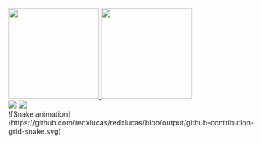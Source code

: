 <div>
<a href="https://github.com/seu-usuário-aqui">
<img height="180em" src="https://github-readme-stats.vercel.app/api/top-langs/?username=redxlucas&layout=compact&langs_count=7&theme=jolly"/>
<img height="180em" src="https://github-readme-stats.vercel.app/api?username=redxlucas&show_icons=true&theme=jolly&include_all_commits=true&count_private=true"/>
</div>
<div>
<a href = "mailto:lucassetem@gmail.com"><img src="https://img.shields.io/badge/Gmail-D14836?style=for-the-badge&logo=gmail&logoColor=white" target="_blank"></a>
<a href="https://www.linkedin.com/in/lucas-azevedo-ba3617263/" target="_blank"><img src="https://img.shields.io/badge/-LinkedIn-%230077B5?style=for-the-badge&logo=linkedin&logoColor=white" target="_blank"></a>   
</div>
![Snake animation](https://github.com/redxlucas/redxlucas/blob/output/github-contribution-grid-snake.svg)
